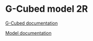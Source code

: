# G-Cubed model 2R

[G-Cubed documentation](https://documentation.gcubed.com/)

[Model documentation](2R/README.md)
